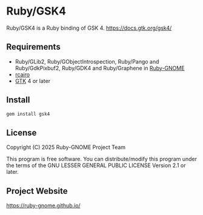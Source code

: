 # Ruby/GSK4

Ruby/GSK4 is a Ruby binding of GSK 4.
https://docs.gtk.org/gsk4/

## Requirements

* Ruby/GLib2, Ruby/GObjectIntrospection, Ruby/Pango and Ruby/GdkPixbuf2,
  Ruby/GDK4 and Ruby/Graphene in [Ruby-GNOME](https://ruby-gnome.github.io/)
* [rcairo](https://github.com/rcairo/rcairo)
* [GTK](https://www.gtk.org/) 4 or later

## Install

```bash
gem install gsk4
```

## License

Copyright (C) 2025  Ruby-GNOME Project Team

This program is free software. You can distribute/modify this program
under the terms of the GNU LESSER GENERAL PUBLIC LICENSE Version 2.1
or later.

## Project Website

https://ruby-gnome.github.io/
